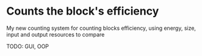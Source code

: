 # Counts the block's efficiency

My new counting system for counting blocks efficiency, using energy, size, input and output resources to compare

TODO: GUI, OOP
